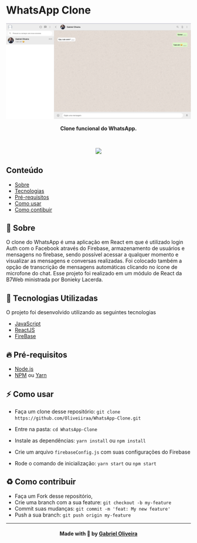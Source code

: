# WhatsApp Clone
<p align="center">
  <img src=".github/whats.png" alt="Whats" />
</p>

<p align="center">
  <b>Clone funcional do WhatsApp.</b>
</p>

<br />

<p align="center">
    <img src="https://img.shields.io/badge/languages-2-blue">
</p>

## Conteúdo

- [Sobre](#sobre)
- [Tecnologias](#tecnologias)
- [Pré-requisitos](#pre-requisitos)
- [Como usar](#como-usar)
- [Como contibuir](#como-contribuir)

<a id="sobre"></a>

## :bookmark: Sobre

O clone do WhatsApp é uma aplicação em React em que é utilizado login Auth com o Facebook através do Firebase, armazenamento de usuários e mensagens no firebase, sendo possível acessar a qualquer momento e visualizar as mensagens e conversas realizadas. Foi colocado também a opção de transcrição de mensagens automáticas clicando no ícone de microfone do chat. Esse projeto foi realizado em um módulo de React da B7Web ministrada por Bonieky Lacerda.

<a id="tecnologias-utilizadas"></a>

## :rocket: Tecnologias Utilizadas

O projeto foi desenvolvido utilizando as seguintes tecnologias

- [JavaScript](https://javascript.com/)
- [ReactJS](https://reactjs.org/)
- [FireBase](http://firebase.google.com/)

<a id="pre-requisitos"></a>

## :fire: **Pré-requisitos**

- [Node.js](https://nodejs.org/en/)
- [NPM](https://www.npmjs.com/) ou [Yarn](https://yarnpkg.com/)

<a id="como-usar"></a>

## :zap: Como usar

- Faça um clone desse repositório: `git clone https://github.com/Oliveiiraa/WhatsApp-Clone.git`

- Entre na pasta: `cd WhatsApp-Clone`

- Instale as dependências: `yarn install` ou `npm install`

- Crie um arquivo `firebaseConfig.js` com suas configurações do Firebase

- Rode o comando de inicialização: `yarn start` ou `npm start`

<a id="como-contribuir"></a>

## :recycle: Como contribuir

- Faça um Fork desse repositório,
- Crie uma branch com a sua feature: `git checkout -b my-feature`
- Commit suas mudanças: `git commit -m 'feat: My new feature'`
- Push a sua branch: `git push origin my-feature`

---

<h4 align=center>Made with 💙 by <a href="https://www.linkedin.com/in/gabriel-h-oliveira/">Gabriel Oliveira</a></h4>